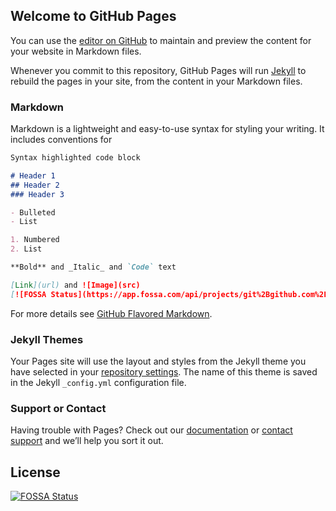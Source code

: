 ## Welcome to GitHub Pages

You can use the [editor on GitHub](https://github.com/149segolte/149segolte.github.io/edit/master/README.md) to maintain and preview the content for your website in Markdown files.

Whenever you commit to this repository, GitHub Pages will run [Jekyll](https://jekyllrb.com/) to rebuild the pages in your site, from the content in your Markdown files.

### Markdown

Markdown is a lightweight and easy-to-use syntax for styling your writing. It includes conventions for

```markdown
Syntax highlighted code block

# Header 1
## Header 2
### Header 3

- Bulleted
- List

1. Numbered
2. List

**Bold** and _Italic_ and `Code` text

[Link](url) and ![Image](src)
[![FOSSA Status](https://app.fossa.com/api/projects/git%2Bgithub.com%2F149segolte%2F149segolte.github.io.svg?type=shield)](https://app.fossa.com/projects/git%2Bgithub.com%2F149segolte%2F149segolte.github.io?ref=badge_shield)
```

For more details see [GitHub Flavored Markdown](https://guides.github.com/features/mastering-markdown/).

### Jekyll Themes

Your Pages site will use the layout and styles from the Jekyll theme you have selected in your [repository settings](https://github.com/149segolte/149segolte.github.io/settings). The name of this theme is saved in the Jekyll `_config.yml` configuration file.

### Support or Contact

Having trouble with Pages? Check out our [documentation](https://help.github.com/categories/github-pages-basics/) or [contact support](https://github.com/contact) and we’ll help you sort it out.


## License
[![FOSSA Status](https://app.fossa.com/api/projects/git%2Bgithub.com%2F149segolte%2F149segolte.github.io.svg?type=large)](https://app.fossa.com/projects/git%2Bgithub.com%2F149segolte%2F149segolte.github.io?ref=badge_large)